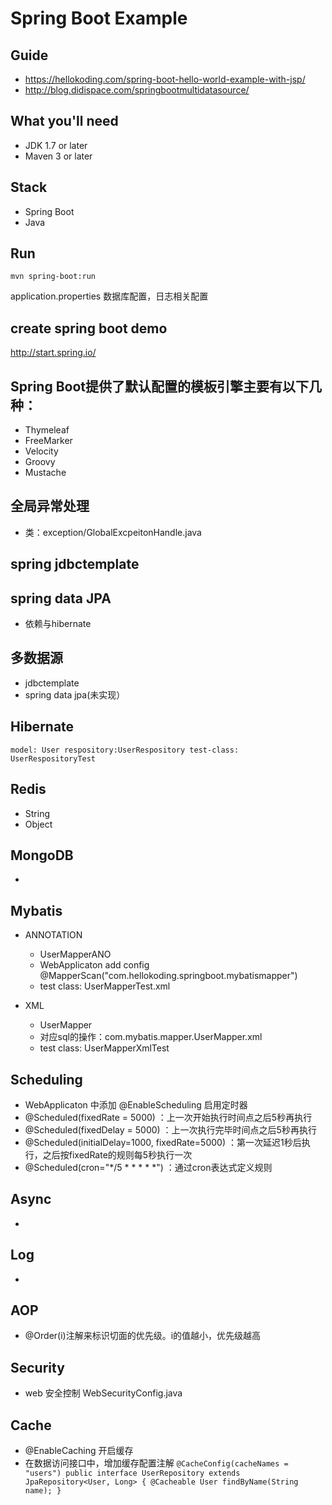 # Spring Boot Example 

## Guide
- https://hellokoding.com/spring-boot-hello-world-example-with-jsp/
- http://blog.didispace.com/springbootmultidatasource/

## What you'll need
- JDK 1.7 or later
- Maven 3 or later

## Stack
- Spring Boot
- Java

## Run
`mvn spring-boot:run`




application.properties
	数据库配置，日志相关配置
	

## create spring boot demo	
http://start.spring.io/



## Spring Boot提供了默认配置的模板引擎主要有以下几种：
- Thymeleaf
- FreeMarker
- Velocity
- Groovy
- Mustache

## 全局异常处理
- 类：exception/GlobalExcpeitonHandle.java
 
 
## spring jdbctemplate
 
 
## spring data JPA
- 依赖与hibernate

## 多数据源
- jdbctemplate
- spring data jpa(未实现）


## Hibernate
`
model: User
respository:UserRespository
test-class: UserRespositoryTest
`

## Redis
- String
- Object

## MongoDB
- 

## Mybatis

- ANNOTATION
	- UserMapperANO
	- WebApplicaton add config @MapperScan("com.hellokoding.springboot.mybatismapper")
	- test class: UserMapperTest.xml
	
- XML
	- UserMapper
	- 对应sql的操作：com.mybatis.mapper.UserMapper.xml
	- test class: UserMapperXmlTest

## Scheduling
- WebApplicaton 中添加 @EnableScheduling 启用定时器
- @Scheduled(fixedRate = 5000) ：上一次开始执行时间点之后5秒再执行
- @Scheduled(fixedDelay = 5000) ：上一次执行完毕时间点之后5秒再执行
- @Scheduled(initialDelay=1000, fixedRate=5000) ：第一次延迟1秒后执行，之后按fixedRate的规则每5秒执行一次
- @Scheduled(cron="*/5 * * * * *") ：通过cron表达式定义规则

## Async
- 

## Log
- 
 
## AOP
- @Order(i)注解来标识切面的优先级。i的值越小，优先级越高

## Security
- web 安全控制  WebSecurityConfig.java


## Cache
- @EnableCaching 开启缓存
- 在数据访问接口中，增加缓存配置注解
`
@CacheConfig(cacheNames = "users")
public interface UserRepository extends JpaRepository<User, Long> {
    @Cacheable
    User findByName(String name);
}
`

